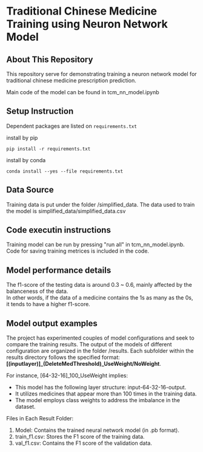 # Traditional Chinese Medicine Training using Neuron Network Model

## About This Repository

This repository serve for demonstrating training a neuron network model for traditional chinese medicine prescription prediction.

Main code of the model can be found in tcm_nn_model.ipynb

## Setup Instruction

Dependent packages are listed on `requirements.txt`

install by pip
```
pip install -r requirements.txt
```

install by conda
```
conda install --yes --file requirements.txt
```

## Data Source
Training data is put under the folder /simplified_data. The data used to train the model is simplified_data/simplified_data.csv

## Code executin instructions
Training model can be run by pressing "run all" in tcm_nn_model.ipynb. Code for saving training metrices is included in the code.

## Model performance details
The f1-score of the testing data is around 0.3 ~ 0.6, mainly affected by the balanceness of the data.<br>
In other words, if the data of a medicine contains the 1s as many as the 0s, it tends to have a higher f1-score.

## Model output examples
The project has experimented couples of model configurations and seek to compare the training results.  The output of the models of different configuration are organized in the folder /results. Each subfolder within the results directory follows the specified format: 
**\[(inputlayer)\]_(DeleteMedThreshold)_UseWeight/NoWeight**.

For instance, \[64-32-16\]_100_UseWeight implies:
* This model has the following layer structure: input-64-32-16-output.
* It utilizes medicines that appear more than 100 times in the training data.
* The model employs class weights to address the imbalance in the dataset.

Files in Each Result Folder:
1. Model: Contains the trained neural network model (in .pb format).
2. train_f1.csv: Stores the F1 score of the training data.
3. val_f1.csv: Contains the F1 score of the validation data.

